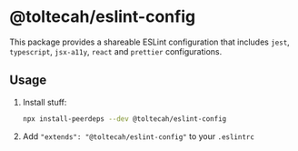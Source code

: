# @toltecah/eslint-config

This package provides a shareable ESLint configuration that includes `jest`, `typescript`, `jsx-a11y`, `react` and `prettier` configurations.

## Usage

1. Install stuff:

    ```sh
    npx install-peerdeps --dev @toltecah/eslint-config
    ```

1. Add `"extends": "@toltecah/eslint-config"` to your `.eslintrc`
